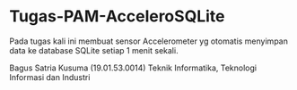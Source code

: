 # Tugas-PAM-AcceleroSQLite

Pada tugas kali ini membuat sensor Accelerometer yg otomatis menyimpan data ke database SQLite setiap 1 menit sekali.
<p>Bagus Satria Kusuma (19.01.53.0014)
Teknik Informatika, Teknologi Informasi dan Industri

